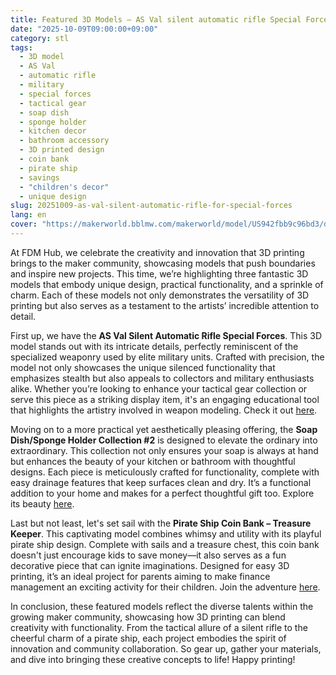 ```yaml
---
title: Featured 3D Models – AS Val silent automatic rifle Special Forces
date: "2025-10-09T09:00:00+09:00"
category: stl
tags:
  - 3D model
  - AS Val
  - automatic rifle
  - military
  - special forces
  - tactical gear
  - soap dish
  - sponge holder
  - kitchen decor
  - bathroom accessory
  - 3D printed design
  - coin bank
  - pirate ship
  - savings
  - "children's decor"
  - unique design
slug: 20251009-as-val-silent-automatic-rifle-for-special-forces
lang: en
cover: "https://makerworld.bblmw.com/makerworld/model/US942fbb9c96bd3/design/2025-10-09_67f0935d821ca.jpg"
---
```


At FDM Hub, we celebrate the creativity and innovation that 3D printing brings to the maker community, showcasing models that push boundaries and inspire new projects. This time, we’re highlighting three fantastic 3D models that embody unique design, practical functionality, and a sprinkle of charm. Each of these models not only demonstrates the versatility of 3D printing but also serves as a testament to the artists’ incredible attention to detail.

First up, we have the **AS Val Silent Automatic Rifle Special Forces**. This 3D model stands out with its intricate details, perfectly reminiscent of the specialized weaponry used by elite military units. Crafted with precision, the model not only showcases the unique silenced functionality that emphasizes stealth but also appeals to collectors and military enthusiasts alike. Whether you’re looking to enhance your tactical gear collection or serve this piece as a striking display item, it's an engaging educational tool that highlights the artistry involved in weapon modeling. Check it out [here](https://makerworld.com/en/models/1870180-as-val-silent-automatic-rifle-special-forces).

Moving on to a more practical yet aesthetically pleasing offering, the **Soap Dish/Sponge Holder Collection #2** is designed to elevate the ordinary into extraordinary. This collection not only ensures your soap is always at hand but enhances the beauty of your kitchen or bathroom with thoughtful designs. Each piece is meticulously crafted for functionality, complete with easy drainage features that keep surfaces clean and dry. It’s a functional addition to your home and makes for a perfect thoughtful gift too. Explore its beauty [here](https://makerworld.com/en/models/1870601-soap-dish-sponge-holder-collection-2).

Last but not least, let's set sail with the **Pirate Ship Coin Bank – Treasure Keeper**. This captivating model combines whimsy and utility with its playful pirate ship design. Complete with sails and a treasure chest, this coin bank doesn't just encourage kids to save money—it also serves as a fun decorative piece that can ignite imaginations. Designed for easy 3D printing, it’s an ideal project for parents aiming to make finance management an exciting activity for their children. Join the adventure [here](https://makerworld.com/en/models/1870647-pirate-ship-coin-bank-treasure-keeper).

In conclusion, these featured models reflect the diverse talents within the growing maker community, showcasing how 3D printing can blend creativity with functionality. From the tactical allure of a silent rifle to the cheerful charm of a pirate ship, each project embodies the spirit of innovation and community collaboration. So gear up, gather your materials, and dive into bringing these creative concepts to life! Happy printing!